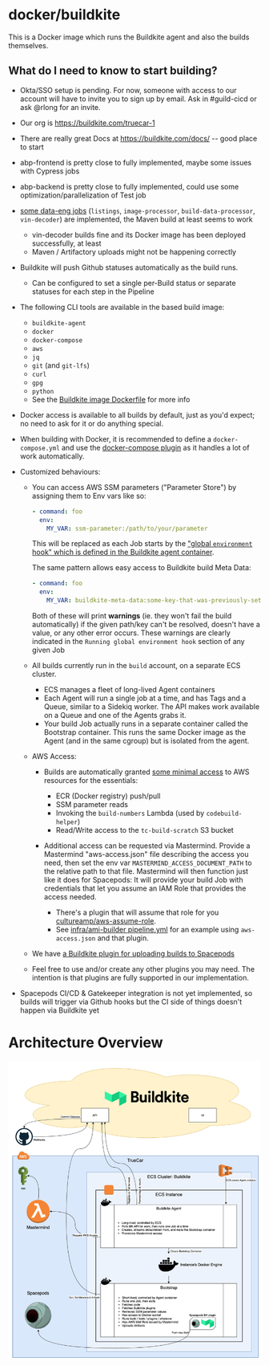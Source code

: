 # docker/buildkite


This is a Docker image which runs the Buildkite agent and also the builds themselves.



## What do I need to know to start building?

- Okta/SSO setup is pending. For now, someone with access to our account will have to invite you to sign up by email. Ask in #guild-cicd or ask @rlong for an invite.
- Our org is <https://buildkite.com/truecar-1>
- There are really great Docs at <https://buildkite.com/docs/> -- good place to start

- abp-frontend is pretty close to fully implemented, maybe some issues with Cypress jobs
- abp-backend is pretty close to fully implemented, could use some optimization/parallelization of Test job
- [some data-eng jobs](https://buildkite.com/truecar-1?team=data-engineering) (`listings`, `image-processor`, `build-data-processor`, `vin-decoder`) are implemented, the Maven build at least seems to work
    - vin-decoder builds fine and its Docker image has been deployed successfully, at least
    - Maven / Artifactory uploads might not be happening correctly

- Buildkite will push Github statuses automatically as the build runs.
    - Can be configured to set a single per-Build status or separate statuses for each step in the Pipeline

- The following CLI tools are available in the based build image:
    - `buildkite-agent`
    - `docker`
    - `docker-compose`
    - `aws`
    - `jq`
    - `git` (and `git-lfs`)
    - `curl`
    - `gpg`
    - `python`
    - See the [Buildkite image Dockerfile](https://git.corp.tc/docker/buildkite/blob/master/Dockerfile) for more info

- Docker access is available to all builds by default, just as you'd expect; no need to ask for it or do anything special.

- When building with Docker, it is recommended to define a `docker-compose.yml` and use the [docker-compose plugin](https://github.com/buildkite-plugins/docker-compose-buildkite-plugin/) as it handles a lot of work automatically.

- Customized behaviours:
    - You can access AWS SSM parameters ("Parameter Store") by assigning them to Env vars like so:

        ```yaml
        - command: foo
          env:
            MY_VAR: ssm-parameter:/path/to/your/parameter
        ```

        This will be replaced as each Job starts by the ["global `environment` hook" which is defined in the Buildkite agent container](https://git.corp.tc/docker/buildkite/blob/master/buildkite/hooks/environment.py).

        The same pattern allows easy access to Buildkite build Meta Data:

        ```yaml
        - command: foo
          env:
            MY_VAR: buildkite-meta-data:some-key-that-was-previously-set
        ```

        Both of these will print **warnings** (ie. they won't fail the build automatically) if the given path/key can't be resolved, doesn't have a value, or any other error occurs. These warnings are clearly indicated in the `Running global environment hook` section of any given Job

    - All builds currently run in the `build` account, on a separate ECS cluster.
        - ECS manages a fleet of long-lived Agent containers
        - Each Agent will run a single job at a time, and has Tags and a Queue, similar to a Sidekiq worker. The API makes work available on a Queue and one of the Agents grabs it.
        - Your build Job actually runs in a separate container called the Bootstrap container. This runs the same Docker image as the Agent (and in the same cgroup) but is isolated from the agent.

    - AWS Access:
        - Builds are automatically granted [some minimal access](https://git.corp.tc/docker/buildkite/blob/87b4306/pylib/buildkite/mastermind.py#L90-L151) to AWS resources for the essentials:
            - ECR (Docker registry) push/pull
            - SSM parameter reads
            - Invoking the `build-numbers` Lambda (used by `codebuild-helper`)
            - Read/Write access to the `tc-build-scratch` S3 bucket

        - Additional access can be requested via Mastermind. Provide a Mastermind "aws-access.json" file describing the access you need, then set the env var `MASTERMIND_ACCESS_DOCUMENT_PATH` to the relative path to that file. Mastermind will then function just like it does for Spacepods: It will provide your build Job with credentials that let you assume an IAM Role that provides the access needed.
            - There's a plugin that will assume that role for you [cultureamp/aws-assume-role](https://github.com/cultureamp/aws-assume-role-buildkite-plugin).
            - See [infra/ami-builder pipeline.yml](https://git.corp.tc/infra/ami-builder/blob/master/.buildkite/pipeline.yml#L41) for an example using `aws-access.json` and that plugin.

    - We have [a Buildkite plugin for uploading builds to Spacepods](https://git.corp.tc/infra/spacepods-buildkite-plugin)
    - Feel free to use and/or create any other plugins you may need. The intention is that plugins are fully supported in our implementation.

- Spacepods CI/CD & Gatekeeper integration is not yet implemented, so builds will trigger via Github hooks but the CI side of things doesn't happen via Buildkite yet

# Architecture Overview

![Buildkite architecture diagram](./docs/diagrams/high-level.png)
